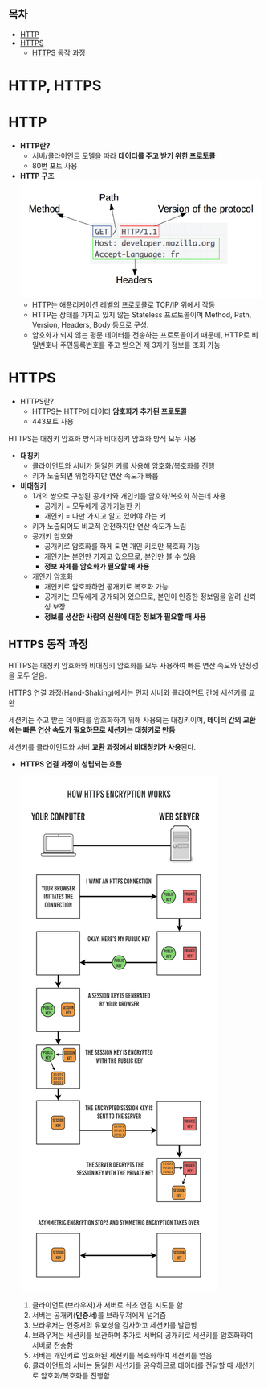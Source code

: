 ## 목차
- [HTTP](#http)
- [HTTPS](#https)
    - [HTTPS 동작 과정](#https-동작-과정)

# HTTP, HTTPS


# HTTP



- **HTTP란?**
    - 서버/클라이언트 모델을 따라 **데이터를 주고 받기 위한 프로토콜**
    - 80번 포트 사용
- **HTTP 구조**
    ![Alt text](../../Image/http_https.png)
    - HTTP는 애플리케이션 레벨의 프로토콜로 TCP/IP 위에서 작동
    - HTTP는 상태를 가지고 있지 않는 Stateless 프로토콜이며 Method, Path, Version, Headers, Body 등으로 구성.
    - 암호화가 되지 않는 평문 데이터를 전송하는 프로토콜이기 때문에, HTTP로 비밀번호나 주민등록번호를 주고 받으면 제 3자가 정보를 조회 가능

# HTTPS



- HTTPS란?
    - HTTPS는 HTTP에 데이터 **암호화가 추가된 프로토콜**
    - 443포트 사용

HTTPS는 대칭키 암호화 방식과 비대칭키 암호화 방식 모두 사용

- **대칭키**
    - 클라이언트와 서버가 동일한 키를 사용해 암호화/복호화를 진행
    - 키가 노출되면 위험하지만 연산 속도가 빠름
- **비대칭키**
    - 1개의 쌍으로 구성된 공개키와 개인키를 암호화/복호화 하는데 사용
        - 공개키 = 모두에게 공개가능한 키
        - 개인키 = 나만 가지고 알고 있어야 하는 키
    - 키가 노출되어도 비교적 안전하지만 연산 속도가 느림
    - 공개키 암호화
        - 공개키로 암호화를 하게 되면 개인 키로만 복호화 가능
        - 개인키는 본인만 가지고 있으므로, 본인만 볼 수 있음
        - **정보 자체를 암호화가 필요할 때 사용**
    - 개인키 암호화
        - 개인키로 암호화하면 공개키로 복호화 가능
        - 공개키는 모두에게 공개되어 있으므로, 본인이 인증한 정보임을 알려 신뢰성 보장
        - **정보를 생산한 사람의 신원에 대한 정보가 필요할 때 사용**

## HTTPS 동작 과정



HTTPS는 대칭키 암호화와 비대칭키 암호화를 모두 사용하여 빠른 연산 속도와 안정성을 모두 얻음.

HTTPS 연결 과정(Hand-Shaking)에서는 먼저 서버와 클라이언트 간에 세션키를 교환 

세션키는 주고 받는 데이터를 암호화하기 위해 사용되는 대칭키이며, **데이터 간의 교환에는 빠른 연산 속도가 필요하므로 세션키는 대칭키로 만듬**

세션키를 클라이언트와 서버 **교환 과정에서 비대칭키가 사용**된다.

- **HTTPS 연결 과정이 성립되는 흐름**
    
    ![Alt text](../../Image/http_https2.png)
    
    1. 클라이언트(브라우저)가 서버로 최초 연결 시도를 함
    2. 서버는 공개키(**인증서**)를 브라우저에게 넘겨줌
    3. 브라우저는 인증서의 유효성을 검사하고 세션키를 발급함
    4. 브라우저는 세션키를 보관하며 추가로 서버의 공개키로 세션키를 암호화하여 서버로 전송함
    5. 서버는 개인키로 암호화된 세션키를 복호화하여 세션키를 얻음
    6. 클라이언트와 서버는 동일한 세션키를 공유하므로 데이터를 전달할 때 세션키로 암호화/복호화를 진행함
